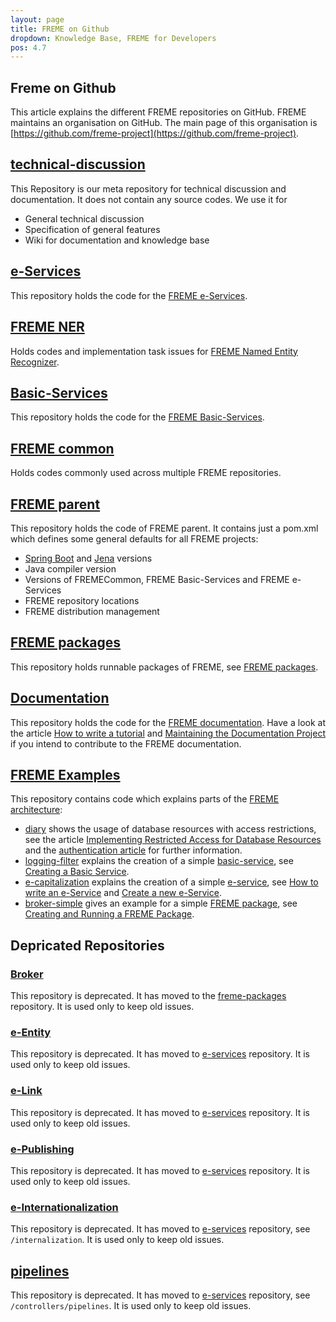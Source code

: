 ```yaml
---
layout: page
title: FREME on Github
dropdown: Knowledge Base, FREME for Developers
pos: 4.7
---
```


**Freme on Github**
------------------

This article explains the different FREME repositories on GitHub. FREME maintains an organisation on GitHub. The main page of this organisation is [https://github.com/freme-project](https://github.com/freme-project).

[technical-discussion](https://github.com/freme-project/technical-discussion)
---------------------
This Repository is our meta repository for technical discussion and documentation. It does not contain any source codes. We use it for

 * General technical discussion
 * Specification of general features
 * Wiki for documentation and knowledge base

[e-Services](https://github.com/freme-project/e-services)
------------
This repository holds the code for the [FREME e-Services](../freme-for-sysadmins/e-services.html).

[FREME NER](https://github.com/freme-project/freme-ner)
-----------
Holds codes and implementation task issues for [FREME Named Entity Recognizer](../freme-for-api-users/freme-ner.html).

[Basic-Services](https://github.com/freme-project/basic-services)
----------------
This repository holds the code for the [FREME Basic-Services](../freme-for-sysadmins/basic-services.html).

[FREME common](https://github.com/freme-project/FREMECommon)
--------------
Holds codes commonly used across multiple FREME repositories.

[FREME parent](https://github.com/freme-project/freme-parent)
--------------
This repository holds the code of FREME parent. It contains just a pom.xml which defines some general defaults for all FREME projects:

 * [Spring Boot](http://projects.spring.io/spring-boot/) and [Jena](https://jena.apache.org/tutorials/sparql.html) versions
 * Java compiler version
 * Versions of FREMECommon, FREME Basic-Services and FREME e-Services
 * FREME repository locations
 * FREME distribution management

[FREME packages](https://github.com/freme-project/freme-packages)
----------------
This repository holds runnable packages of FREME, see [FREME packages](../freme-for-sysadmins/freme-packages.html).

[Documentation](https://github.com/freme-project/Documentation)
------------
This repository holds the code for the [FREME documentation](../..). Have a look at the article [How to write a tutorial](/tutorials/how-to-write-tutorials.html) and [Maintaining the Documentation Project](http://api.freme-project.eu/doc/current/knowledge-base/freme-for-developers/maintaining-the-documentation-project.html) if you intend to contribute to the FREME documentation.

[FREME Examples](https://github.com/freme-project/freme-examples)
------------
This repository contains code which explains parts of the [FREME architecture](../freme-for-developers/overview-of-the-freme-architecture.html):
 * [diary](https://github.com/freme-project/freme-examples/tree/master/diary) shows the usage of database resources with access restrictions, see the article [Implementing Restricted Access for Database Resources](../freme-for-developers/implementing-restricted-access-to-database-resources.html) and the [authentication article](../freme-for-api-users/authentication.html) for further information.
 * [logging-filter](https://github.com/freme-project/freme-examples/tree/master/logging-filter) explains the creation of a simple [basic-service](../freme-for-sysadmins/basic-services.html), see [Creating a Basic Service](../freme-for-developers/creating-a-basic-service.html).
 * [e-capitalization](https://github.com/freme-project/freme-examples/tree/master/e-capitalization) explains the creation of a simple [e-service](../freme-for-sysadmins/e-services.html), see [How to write an e-Service](../freme-for-developers/how-to-write-an-eservice.html) and [Create a new e-Service](/tutorials/implement-eservice.html).
 * [broker-simple](https://github.com/freme-project/freme-examples/tree/master/broker-simple) gives an example for a simple [FREME package](../freme-for-sysadmins/freme-packages.html), see [Creating and Running a FREME Package](../freme-for-sysadmins/creating-and-running-a-freme-package.html).

Depricated Repositories
-----------------------

### [Broker](https://github.com/freme-project/Broker)
This repository is deprecated. It has moved to the [freme-packages](https://github.com/freme-project/freme-packages) repository. It is used only to keep old issues.

### [e-Entity](https://github.com/freme-project/e-Entity)
This repository is deprecated. It has moved to [e-services](https://github.com/freme-project/e-services) repository. It is used only to keep old issues.
	
### [e-Link](https://github.com/freme-project/e-Link)
This repository is deprecated. It has moved to [e-services](https://github.com/freme-project/e-services) repository. It is used only to keep old issues.


### [e-Publishing](https://github.com/freme-project/e-Publishing)
This repository is deprecated. It has moved to [e-services](https://github.com/freme-project/basic-services) repository. It is used only to keep old issues.

### [e-Internationalization](https://github.com/freme-project/e-Internationalization)
This repository is deprecated. It has moved to [e-services](https://github.com/freme-project/basic-services) repository, see `/internalization`. It is used only to keep old issues.

[pipelines](https://github.com/freme-project/pipelines)
-----------
This repository is deprecated. It has moved to [e-services](https://github.com/freme-project/basic-services) repository, see `/controllers/pipelines`. It is used only to keep old issues.

